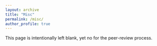 ```yaml
---
layout: archive
title: "Misc"
permalink: /misc/
author_profile: true
---
```


This page is intentionally left blank, yet no for the peer-review process.
